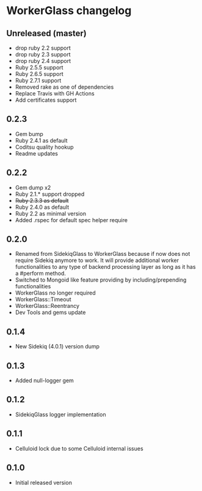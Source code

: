 # WorkerGlass changelog

## Unreleased (master)
- drop ruby 2.2 support
- drop ruby 2.3 support
- drop ruby 2.4 support
- Ruby 2.5.5 support
- Ruby 2.6.5 support
- Ruby 2.7.1 support
- Removed rake as one of dependencies
- Replace Travis with GH Actions
- Add certificates support

## 0.2.3
- Gem bump
- Ruby 2.4.1 as default
- Coditsu quality hookup
- Readme updates

## 0.2.2
- Gem dump x2
- Ruby 2.1.* support dropped
- ~~Ruby 2.3.3 as default~~
- Ruby 2.4.0 as default
- Ruby 2.2 as minimal version
- Added .rspec for default spec helper require

## 0.2.0
- Renamed from SidekiqGlass to WorkerGlass because if now does not require Sidekiq anymore to work. It will provide additional worker functionalities to any type of backend processing layer as long as it has a #perform method.
- Switched to Mongoid like feature providing by including/prepending functionalities
- WorkerGlass no longer required
- WorkerGlass::Timeout
- WorkerGlass::Reentrancy
- Dev Tools and gems update

## 0.1.4

- New Sidekiq (4.0.1) version dump

## 0.1.3

- Added null-logger gem

## 0.1.2

- SidekiqGlass logger implementation

## 0.1.1

- Celluloid lock due to some Celluloid internal issues

## 0.1.0

- Initial released version
